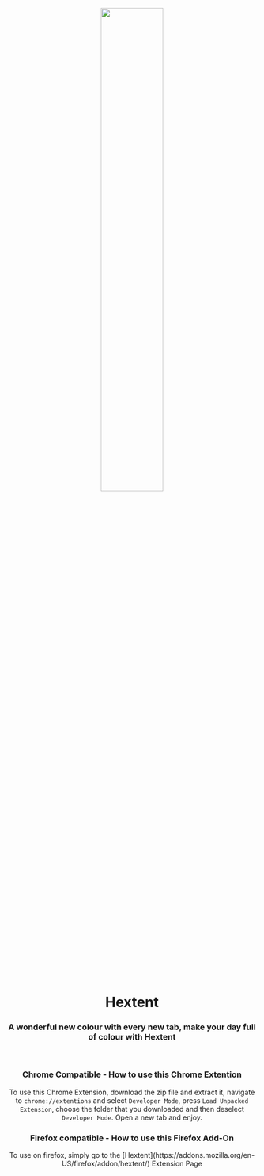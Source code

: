 <p align="center">
<img src="https://raw.githubusercontent.com/SimpleBinary/Extent-Chrome/master/Hextent.png" width="50%" height="width">
</p>
<h1 align="center"><strong>Hextent</strong></h1>
<h3 align="center">A wonderful new colour with every new tab, make your day full of colour with <strong>Hextent</strong></h3>
<br>
<h3 align="center">Chrome Compatible - How to use this Chrome Extention</h4>
<p align="center">To use this Chrome Extension, download the zip file and extract it, navigate to <code>chrome://extentions</code> and select <code>Developer Mode</code>, press <code>Load Unpacked Extension</code>, choose the folder that you downloaded and then deselect <code>Developer Mode</code>. Open a new tab and enjoy.</p>
<h3 align="center">Firefox compatible - How to use this Firefox Add-On</h4>
<p align="center">To use on firefox, simply go to the [Hextent](https://addons.mozilla.org/en-US/firefox/addon/hextent/) Extension Page</p>
